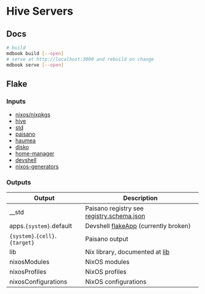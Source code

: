 # Hive Servers

## Docs

```bash
# build
mdbook build [--open]
# serve at http://localhost:3000 and rebuild on change
mdbook serve [--open]
```

## Flake

### Inputs

- <a href="https://github.com/NixOS/nixpkgs" target="_blank">nixos/nixpkgs</a>
- <a href="https://github.com/divnix/hive" target="_blank">hive</a>
- <a href="https://github.com/divnix/std" target="_blank">std</a>
- <a href="https://github.com/paisano-nix/core" target="_blank">paisano</a>
- <a href="https://github.com/nix-community/haumea" target="_blank">haumea</a>
- <a href="https://github.com/nix-community/disko" target="_blank">disko</a>
- <a href="https://github.com/nix-community/home-manager" target="_blank">home-manager</a>
- <a href="https://github.com/numtide/devshell" target="_blank">devshell</a>
- <a href="https://github.com/nix-community/nixos-generators" target="_blank">nixos-generators</a>

### Outputs

| Output                         | Description                                                                                                                                |
| ------------------------------ | ------------------------------------------------------------------------------------------------------------------------------------------ |
| \_\_std                        | Paisano registry see <a href="https://github.com/paisano-nix/core/blob/main/registry.schema.json" target="_blank">registry.schema.json</a> |
| apps.`{system}`.default        | Devshell <a href="https://github.com/numtide/devshell/blob/main/docs/flake-app.md" target="_blank">flakeApp</a> (currently broken)         |
| `{system}`.`{cell}`.`{target}` | Paisano output                                                                                                                             |
| lib                            | Nix library, documented at [lib](lib.md)                                                                                                   |
| nixosModules                   | NixOS modules                                                                                                                              |
| nixosProfiles                  | NixOS profiles                                                                                                                             |
| nixosConfigurations            | NixOS configurations                                                                                                                       |
